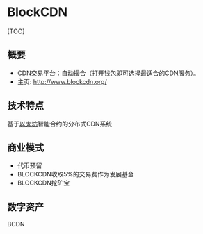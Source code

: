 # BlockCDN
[TOC]

## 概要
- CDN交易平台：自动撮合（打开钱包即可选择最适合的CDN服务）。
- 主页: <http://www.blockcdn.org/>

## 技术特点
基于[以太坊](../../公链/Ethereum/以太坊白皮书.md)智能合约的分布式CDN系统

## 商业模式
 - 代币预留
 - BLOCKCDN收取5%的交易费作为发展基金
 - BLOCKCDN挖矿宝

## 数字资产
BCDN

